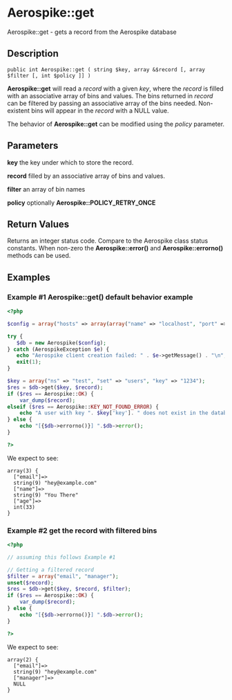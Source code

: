 
# Aerospike::get

Aerospike::get - gets a record from the Aerospike database

## Description

```
public int Aerospike::get ( string $key, array &$record [, array $filter [, int $policy ]] )
```

**Aerospike::get** will read a *record* with a given *key*, where the *record*
is filled with an associative array of bins and values.  The bins returned in
*record* can be filtered by passing an associative array of the bins needed.
Non-existent bins will appear in the *record* with a NULL value.

The behavior of **Aerospike::get** can be modified using the *policy* parameter.

## Parameters

**key** the key under which to store the record.

**record** filled by an associative array of bins and values.

**filter** an array of bin names

**policy** optionally **Aerospike::POLICY_RETRY_ONCE**

## Return Values

Returns an integer status code.  Compare to the Aerospike class status
constants.  When non-zero the **Aerospike::error()** and
**Aerospike::errorno()** methods can be used.

## Examples

### Example #1 Aerospike::get() default behavior example

```php
<?php

$config = array("hosts" => array(array("name" => "localhost", "port" => 3000));

try {
   $db = new Aerospike($config);
} catch (AerospikeException $e) {
   echo "Aerospike client creation failed: " . $e->getMessage() . "\n";
   exit(1);
}

$key = array("ns" => "test", "set" => "users", "key" => "1234");
$res = $db->get($key, $record);
if ($res == Aerospike::OK) {
    var_dump($record);
elseif ($res == Aerospike::KEY_NOT_FOUND_ERROR) {
    echo "A user with key ". $key['key']. " does not exist in the database\n";
} else {
    echo "[{$db->errorno()}] ".$db->error();
}

?>
```

We expect to see:

```
array(3) {
  ["email"]=>
  string(9) "hey@example.com"
  ["name"]=>
  string(9) "You There"
  ["age"]=>
  int(33)
}
```

### Example #2 get the record with filtered bins

```php
<?php

// assuming this follows Example #1

// Getting a filtered record
$filter = array("email", "manager");
unset($record);
$res = $db->get($key, $record, $filter);
if ($res == Aerospike::OK) {
    var_dump($record);
} else {
    echo "[{$db->errorno()}] ".$db->error();
}

?>
```

We expect to see:

```
array(2) {
  ["email"]=>
  string(9) "hey@example.com"
  ["manager"]=>
  NULL
}
```

